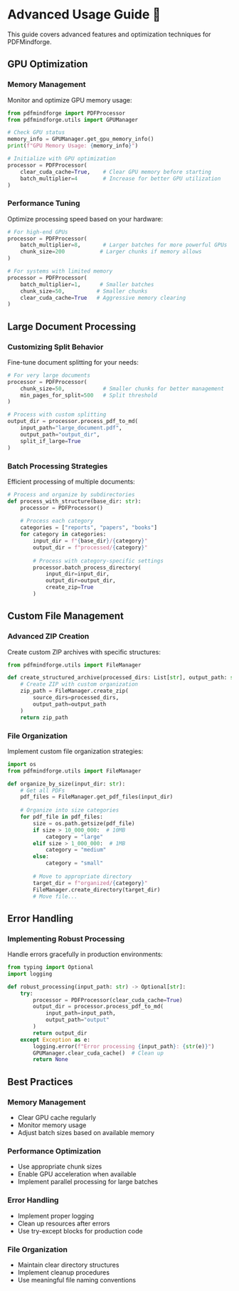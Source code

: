 # Advanced Usage Guide 🔧

This guide covers advanced features and optimization techniques for PDFMindforge.

## GPU Optimization

### Memory Management

Monitor and optimize GPU memory usage:

```python
from pdfmindforge import PDFProcessor
from pdfmindforge.utils import GPUManager

# Check GPU status
memory_info = GPUManager.get_gpu_memory_info()
print(f"GPU Memory Usage: {memory_info}")

# Initialize with GPU optimization
processor = PDFProcessor(
    clear_cuda_cache=True,    # Clear GPU memory before starting
    batch_multiplier=4        # Increase for better GPU utilization
)
```

### Performance Tuning

Optimize processing speed based on your hardware:

```python
# For high-end GPUs
processor = PDFProcessor(
    batch_multiplier=8,       # Larger batches for more powerful GPUs
    chunk_size=200           # Larger chunks if memory allows
)

# For systems with limited memory
processor = PDFProcessor(
    batch_multiplier=1,      # Smaller batches
    chunk_size=50,          # Smaller chunks
    clear_cuda_cache=True   # Aggressive memory clearing
)
```

## Large Document Processing

### Customizing Split Behavior

Fine-tune document splitting for your needs:

```python
# For very large documents
processor = PDFProcessor(
    chunk_size=50,            # Smaller chunks for better management
    min_pages_for_split=500   # Split threshold
)

# Process with custom splitting
output_dir = processor.process_pdf_to_md(
    input_path="large_document.pdf",
    output_path="output_dir",
    split_if_large=True
)
```

### Batch Processing Strategies

Efficient processing of multiple documents:

```python
# Process and organize by subdirectories
def process_with_structure(base_dir: str):
    processor = PDFProcessor()
    
    # Process each category
    categories = ["reports", "papers", "books"]
    for category in categories:
        input_dir = f"{base_dir}/{category}"
        output_dir = f"processed/{category}"
        
        # Process with category-specific settings
        processor.batch_process_directory(
            input_dir=input_dir,
            output_dir=output_dir,
            create_zip=True
        )
```

## Custom File Management

### Advanced ZIP Creation

Create custom ZIP archives with specific structures:

```python
from pdfmindforge.utils import FileManager

def create_structured_archive(processed_dirs: List[str], output_path: str):
    # Create ZIP with custom organization
    zip_path = FileManager.create_zip(
        source_dirs=processed_dirs,
        output_path=output_path
    )
    return zip_path
```

### File Organization

Implement custom file organization strategies:

```python
import os
from pdfmindforge.utils import FileManager

def organize_by_size(input_dir: str):
    # Get all PDFs
    pdf_files = FileManager.get_pdf_files(input_dir)
    
    # Organize into size categories
    for pdf_file in pdf_files:
        size = os.path.getsize(pdf_file)
        if size > 10_000_000:  # 10MB
            category = "large"
        elif size > 1_000_000:  # 1MB
            category = "medium"
        else:
            category = "small"
            
        # Move to appropriate directory
        target_dir = f"organized/{category}"
        FileManager.create_directory(target_dir)
        # Move file...
```

## Error Handling

### Implementing Robust Processing

Handle errors gracefully in production environments:

```python
from typing import Optional
import logging

def robust_processing(input_path: str) -> Optional[str]:
    try:
        processor = PDFProcessor(clear_cuda_cache=True)
        output_dir = processor.process_pdf_to_md(
            input_path=input_path,
            output_path="output"
        )
        return output_dir
    except Exception as e:
        logging.error(f"Error processing {input_path}: {str(e)}")
        GPUManager.clear_cuda_cache()  # Clean up
        return None
```

## Best Practices

### Memory Management
- Clear GPU cache regularly
- Monitor memory usage
- Adjust batch sizes based on available memory

### Performance Optimization
- Use appropriate chunk sizes
- Enable GPU acceleration when available
- Implement parallel processing for large batches

### Error Handling
- Implement proper logging
- Clean up resources after errors
- Use try-except blocks for production code

### File Organization
- Maintain clear directory structures
- Implement cleanup procedures
- Use meaningful file naming conventions